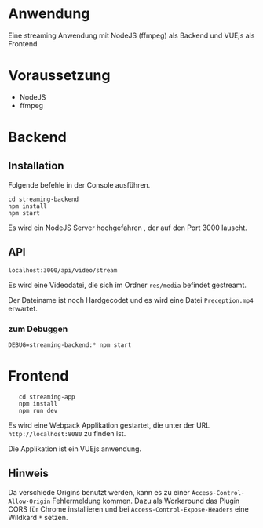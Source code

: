 # Anwendung

Eine streaming Anwendung mit NodeJS (ffmpeg) als Backend und VUEjs als Frontend

# Voraussetzung 
  - NodeJS
  - ffmpeg

# Backend
## Installation
Folgende befehle in der Console ausführen.

    cd streaming-backend
    npm install
    npm start

Es wird ein NodeJS Server hochgefahren , der auf den Port 3000 lauscht.

## API
    localhost:3000/api/video/stream

Es wird eine Videodatei, die sich im Ordner `res/media` befindet gestreamt.

Der Dateiname ist noch Hardgecodet und es wird eine Datei `Preception.mp4` erwartet.

### zum Debuggen
    DEBUG=streaming-backend:* npm start

# Frontend

```
   cd streaming-app
   npm install
   npm run dev
```

Es wird eine Webpack Applikation gestartet, die unter der URL `http://localhost:8080` zu finden ist.


Die Applikation ist ein VUEjs anwendung.

## Hinweis
Da verschiede Origins benutzt werden, kann es zu einer `Access-Control-Allow-Origin` Fehlermeldung kommen.
Dazu als Workaround das Plugin CORS für Chrome installieren und bei `Access-Control-Expose-Headers` eine Wildkard `*` setzen.
 

